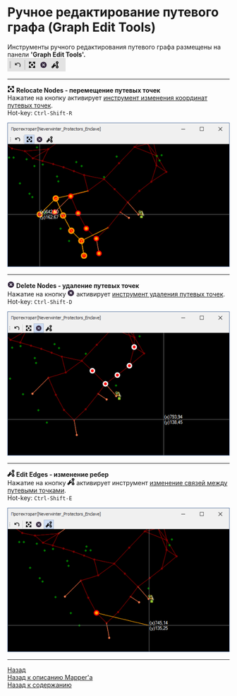 # **Ручное редактирование путевого графа (Graph Edit Tools)**

Инструменты ручного редактирования путевого графа размещены на панели **'Graph Edit Tools'.**  
![Панель EditTools](img/MapperExt-Panel-EditTools.png)

---

<!-- Кнопки на панели выполняю следующие функции (слева на право):

**<a name="ref-Undo">Undo</a> - отмена последнего действия**  
Нажатие на кнопку отменяет результаты последнего действия в Mapper'е, не ограничиваясь изменениями, произведенными нижеописанными инструментами. 

---
-->

![RelocateNodes](img/icons/miniNodeMove.png) **<a name="ref-RelocateNodes">Relocate Nodes</a> - перемещение путевых точек**  
Нажатие на кнопку активирует [инструмент изменения координат путевых точек](Mapper-EditTools-RelocateNodes-RU.md).  
Hot-key: ``Ctrl-Shift-R``  
<p align="center"><img src="img/RelocateNodes/GroupMoving.png"></p>

---

![DeleteNodes](img/icons/miniCancel.png) **<a name="ref-DeleteNodes">Delete Nodes</a> - удаление путевых точек**  
Нажатие на кнопку ![DeleteNodes](img/icons/miniCancel.png) активирует [инструмент удаления путевых точек](Mapper-EditTools-DeleteNodes-RU.md).  
Hot-key: ``Ctrl-Shift-D``

<!-- ![GroupMoving](img/DeleteNodes/SelectNodes.png) -->
<p align="center"><img src="img/DeleteNodes/SelectNodes.png"></p>

---

![EditEdges](img/icons/miniEditEdge.png) **<a name="ref-EditEdges">Edit Edges</a> - изменение ребер**  
Нажатие на кнопку ![EditEdges](img/icons/miniEditEdge.png) активирует инструмент [изменение связей между путевыми точками](Mapper-EditTools-EditEdges-RU.md).  
Hot-key: ``Ctrl-Shift-E``

<!-- ![GroupMoving](img/EditEdges/EditEdges.png) -->
<p align="center"><img src="img/EditEdges/EditEdges.png"></p>


---

<a href="javascript:history.back()">Назад</a>  
[Назад к описанию Mapper'a](Mapper-RU.md)  
[Назад к содержанию](../../index.md)